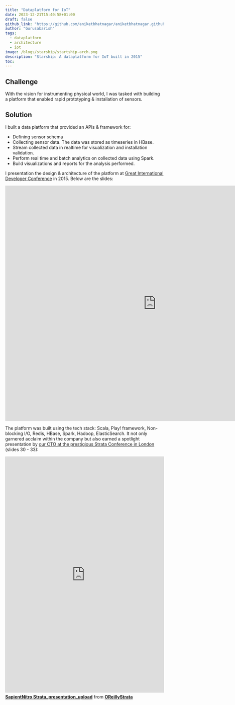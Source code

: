 ```yaml
---
title: "Dataplatform for IoT"
date: 2023-12-21T15:40:58+01:00
draft: false
github_link: "https://github.com/aniketbhatnagar/aniketbhatnagar.github.io"
author: "Gurusabarish"
tags:
  - dataplatform
  - architecture
  - iot
image: /blogs/starship/startship-arch.png
description: "Starship: A dataplatform for IoT built in 2015"
toc: 
---
```


## Challenge
With the vision for instrumenting physical world, I was tasked with building a platform that enabled rapid prototyping & installation of sensors. 

## Solution
I built a data platform that provided an APIs & framework for:
- Defining sensor schema
- Collecting sensor data. The data was stored as timeseries in HBase.
- Stream collected data in realtime for visualization and installation validation. 
- Perform real time and batch analytics on collected data using Spark.
- Build visualizations and reports for the analysis performed.

I presentation the design & architecture of the platform at [Great International Developer Conference](https://developersummit.com/) in 2015. Below are the slides:  
<div class="embed-responsive embed-responsive-16by9">
    <iframe src="https://docs.google.com/presentation/d/e/2PACX-1vToDoaKbfiq4Tmv20Z-gCimghJg-R75PZTt-occRDc43yTGSAzZZbe5ZfJhzPA38A/embed?start=false&loop=false&delayms=3000" frameborder="0" width="960" height="749" allowfullscreen="true" mozallowfullscreen="true" webkitallowfullscreen="true"></iframe>
</div>

The platform was built using the tech stack: Scala, Play! framework, Non-blocking I/O, Redis, HBase, Spark, Hadoop, ElasticSearch.
It not only garnered acclaim within the company but also earned a spotlight presentation by [our CTO at the prestigious Strata Conference in London](https://www.slideshare.net/OReillyStrata/sapientnitro-stratapresentationupload) (slides 30 - 33):
<div class="embed-responsive embed-responsive-16by9">
    <iframe src="https://www.slideshare.net/slideshow/embed_code/key/iLAmtvyKaSRRw?startSlide=31" width="960" height="749" frameborder="0" marginwidth="0" marginheight="0" scrolling="no" style="border:1px solid #CCC; border-width:1px; margin-bottom:5px;max-width: 100%;" allowfullscreen></iframe><div style="margin-bottom:5px"><strong><a href="https://www.slideshare.net/OReillyStrata/sapientnitro-stratapresentationupload" title="SapientNitro Strata_presentation_upload" target="_blank">SapientNitro Strata_presentation_upload</a></strong> from <strong><a href="https://www.slideshare.net/OReillyStrata" target="_blank">OReillyStrata</a></strong></div>
</div>